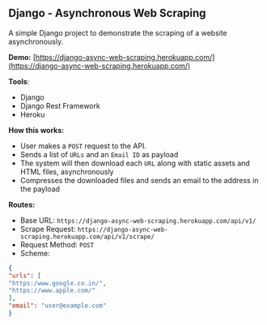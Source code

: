 ## Django - Asynchronous Web Scraping

A simple Django project to demonstrate the scraping of a website asynchronously.

**Demo:** [https://django-async-web-scraping.herokuapp.com/](https://django-async-web-scraping.herokuapp.com/)

**Tools**:

 - Django
 - Django Rest Framework
 - Heroku

**How this works:**

 - User makes a `POST` request to the API.
 - Sends a list of `URLs` and an `Email ID` as payload
 - The system will then download each `URL` along with static assets and HTML files, asynchronously
 - Compresses the downloaded files and sends an email to the address in the payload

**Routes:**

- Base URL: `https://django-async-web-scraping.herokuapp.com/api/v1/`
- Scrape Request: `https://django-async-web-scraping.herokuapp.com/api/v1/scrape/`
- Request Method: `POST`
- Scheme:
```json
{
"urls": [
"https:/www.google.co.in/",
"https://www.apple.com/"
],
"email": "user@example.com"
}
```
